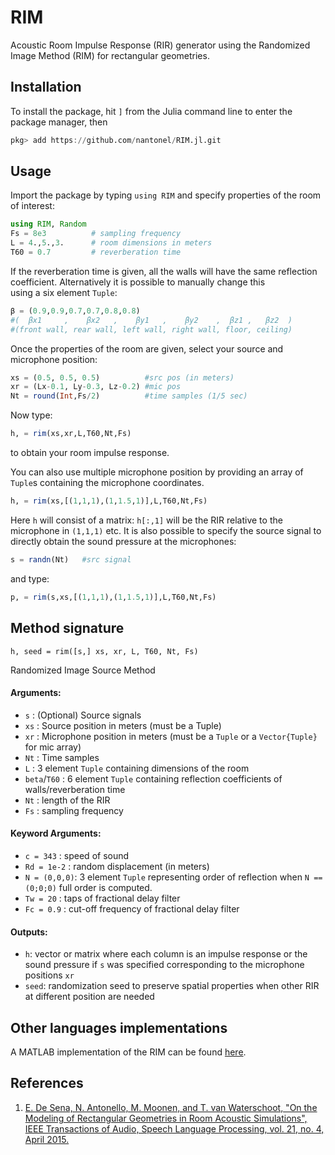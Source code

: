 # RIM

Acoustic Room Impulse Response (RIR) generator using the Randomized Image Method (RIM) for rectangular geometries.

## Installation

To install the package, hit `]` from the Julia command line to enter the package manager, then

```julia
pkg> add https://github.com/nantonel/RIM.jl.git
```

## Usage 

Import the package by typing `using RIM` and specify properties of 
the room of interest:
```julia
using RIM, Random
Fs = 8e3          # sampling frequency
L = 4.,5.,3.      # room dimensions in meters 
T60 = 0.7         # reverberation time
```
If the reverberation time is given, all the walls will 
have the same reflection coefficient.
Alternatively it is possible to manually change this  
using a six element `Tuple`:
```julia
β = (0.9,0.9,0.7,0.7,0.8,0.8) 
#(  βx1     ,    βx2   ,    βy1   ,    βy2    ,  βz1 ,   βz2  )
#(front wall, rear wall, left wall, right wall, floor, ceiling)
```

Once the properties of the room are given, 
select your source and 
microphone position:
```julia
xs = (0.5, 0.5, 0.5)          #src pos (in meters)
xr = (Lx-0.1, Ly-0.3, Lz-0.2) #mic pos
Nt = round(Int,Fs/2)          #time samples (1/5 sec)
```
Now type:
```julia
h, = rim(xs,xr,L,T60,Nt,Fs)
```
to obtain your room impulse response.

You can also use multiple microphone position by providing 
an array of `Tuple`s containing the microphone coordinates.
```julia
h, = rim(xs,[(1,1,1),(1,1.5,1)],L,T60,Nt,Fs)
```
Here `h` will consist of a matrix: `h[:,1]` will be the RIR 
relative to the microphone in `(1,1,1)` etc. 
It is also possible to specify the source signal 
to directly obtain the sound pressure at the microphones:
```julia
s = randn(Nt)   #src signal 
```
and type:
```julia
p, = rim(s,xs,[(1,1,1),(1,1.5,1)],L,T60,Nt,Fs)
```

## Method signature

`h, seed = rim([s,] xs, xr, L, T60, Nt, Fs)`

Randomized Image Source Method

#### Arguments: 

* `s`   : (Optional) Source signals
* `xs`  : Source position in meters (must be a Tuple)
* `xr`  : Microphone position in meters (must be a `Tuple` or a `Vector{Tuple}` for mic array)
* `Nt`  : Time samples
* `L`   : 3 element `Tuple` containing dimensions of the room 
* `beta`/`T60` : 6 element `Tuple` containing reflection coefficients of walls/reverberation time
* `Nt`  : length of the RIR
* `Fs`  : sampling frequency

#### Keyword Arguments:

* `c = 343`    : speed of sound 
* `Rd = 1e-2`  : random displacement (in meters)
* `N = (0,0,0)`: 3 element `Tuple` representing order of reflection when `N == (0;0;0)` full order is computed.
* `Tw = 20`    : taps of fractional delay filter
* `Fc = 0.9`   : cut-off frequency of fractional delay filter


#### Outputs: 
* `h`: vector or matrix where each column is an impulse response or the sound pressure if `s` was specified corresponding to the microphone positions `xr`
* `seed`: randomization seed to preserve spatial properties when other RIR at different position are needed


## Other languages implementations

A MATLAB implementation of the RIM can be found [here](https://github.com/enzodesena/rim).

## References

1. [E. De Sena, N. Antonello, M. Moonen, and T. van Waterschoot, "On the Modeling of
Rectangular Geometries in Room Acoustic Simulations", IEEE Transactions of Audio, Speech
Language Processing, vol. 21, no. 4, April 2015.](http://ieeexplore.ieee.org/xpl/articleDetails.jsp?arnumber=7045580)
